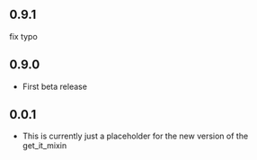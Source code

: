 ## 0.9.1
 fix typo
## 0.9.0
* First beta release
## 0.0.1

* This is currently just a placeholder for the new version of the get_it_mixin
